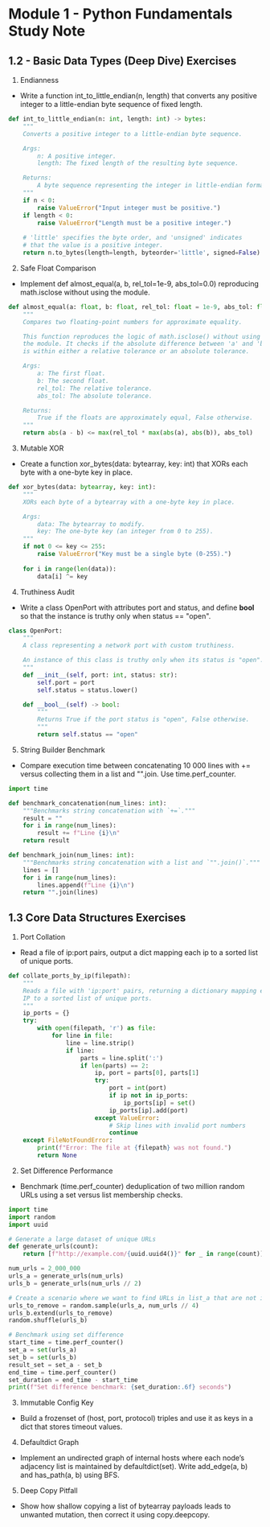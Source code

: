 # Module 1 - Python Fundamentals Study Note

## 1.2 - Basic Data Types (Deep Dive) Exercises
1. Endianness
* Write a function int_to_little_endian(n, length) that converts any positive integer to a little-endian byte sequence of fixed length.

```python
def int_to_little_endian(n: int, length: int) -> bytes:
    """
    Converts a positive integer to a little-endian byte sequence.

    Args:
        n: A positive integer.
        length: The fixed length of the resulting byte sequence.

    Returns:
        A byte sequence representing the integer in little-endian format.
    """
    if n < 0:
        raise ValueError("Input integer must be positive.")
    if length < 0:
        raise ValueError("Length must be a positive integer.")
    
    # 'little' specifies the byte order, and 'unsigned' indicates 
    # that the value is a positive integer.
    return n.to_bytes(length=length, byteorder='little', signed=False)
```

2. Safe Float Comparison
* Implement def almost_equal(a, b, rel_tol=1e-9, abs_tol=0.0) reproducing math.isclose without using the module.

```python
def almost_equal(a: float, b: float, rel_tol: float = 1e-9, abs_tol: float = 0.0) -> bool:
    """
    Compares two floating-point numbers for approximate equality.

    This function reproduces the logic of math.isclose() without using
    the module. It checks if the absolute difference between 'a' and 'b'
    is within either a relative tolerance or an absolute tolerance.

    Args:
        a: The first float.
        b: The second float.
        rel_tol: The relative tolerance.
        abs_tol: The absolute tolerance.

    Returns:
        True if the floats are approximately equal, False otherwise.
    """
    return abs(a - b) <= max(rel_tol * max(abs(a), abs(b)), abs_tol)
```

3. Mutable XOR
* Create a function xor_bytes(data: bytearray, key: int) that XORs each byte with a one-byte key in place.

```python
def xor_bytes(data: bytearray, key: int):
    """
    XORs each byte of a bytearray with a one-byte key in place.

    Args:
        data: The bytearray to modify.
        key: The one-byte key (an integer from 0 to 255).
    """
    if not 0 <= key <= 255:
        raise ValueError("Key must be a single byte (0-255).")
    
    for i in range(len(data)):
        data[i] ^= key
```

4. Truthiness Audit
* Write a class OpenPort with attributes port and status, and define __bool__ so that the instance is truthy only when status == "open".

```python
class OpenPort:
    """
    A class representing a network port with custom truthiness.

    An instance of this class is truthy only when its status is "open".
    """
    def __init__(self, port: int, status: str):
        self.port = port
        self.status = status.lower()

    def __bool__(self) -> bool:
        """
        Returns True if the port status is "open", False otherwise.
        """
        return self.status == "open"
```

5. String Builder Benchmark
* Compare execution time between concatenating 10 000 lines with += versus collecting them in a list and "".join. Use time.perf_counter.

```python
import time

def benchmark_concatenation(num_lines: int):
    """Benchmarks string concatenation with `+=`."""
    result = ""
    for i in range(num_lines):
        result += f"Line {i}\n"
    return result

def benchmark_join(num_lines: int):
    """Benchmarks string concatenation with a list and `"".join()`."""
    lines = []
    for i in range(num_lines):
        lines.append(f"Line {i}\n")
    return "".join(lines)
```

## 1.3 Core Data Structures Exercises
1. Port Collation
* Read a file of ip:port pairs, output a dict mapping each ip to a sorted list of unique ports.

```python
def collate_ports_by_ip(filepath):
    """
    Reads a file with 'ip:port' pairs, returning a dictionary mapping each
    IP to a sorted list of unique ports.
    """
    ip_ports = {}
    try:
        with open(filepath, 'r') as file:
            for line in file:
                line = line.strip()
                if line:
                    parts = line.split(':')
                    if len(parts) == 2:
                        ip, port = parts[0], parts[1]
                        try:
                            port = int(port)
                            if ip not in ip_ports:
                                ip_ports[ip] = set()
                            ip_ports[ip].add(port)
                        except ValueError:
                            # Skip lines with invalid port numbers
                            continue
    except FileNotFoundError:
        print(f"Error: The file at {filepath} was not found.")
        return None
```

2. Set Difference Performance
* Benchmark (time.perf_counter) deduplication of two million random URLs using a set versus list membership checks.

```python
import time
import random
import uuid

# Generate a large dataset of unique URLs
def generate_urls(count):
    return [f"http://example.com/{uuid.uuid4()}" for _ in range(count)]

num_urls = 2_000_000
urls_a = generate_urls(num_urls)
urls_b = generate_urls(num_urls // 2)

# Create a scenario where we want to find URLs in list_a that are not in list_b
urls_to_remove = random.sample(urls_a, num_urls // 4)
urls_b.extend(urls_to_remove)
random.shuffle(urls_b)

# Benchmark using set difference
start_time = time.perf_counter()
set_a = set(urls_a)
set_b = set(urls_b)
result_set = set_a - set_b
end_time = time.perf_counter()
set_duration = end_time - start_time
print(f"Set difference benchmark: {set_duration:.6f} seconds")
```

3. Immutable Config Key
* Build a frozenset of (host, port, protocol) triples and use it as keys in a dict that stores timeout values.

4. Defaultdict Graph
* Implement an undirected graph of internal hosts where each node’s adjacency list is maintained by defaultdict(set). Write add_edge(a, b) and has_path(a, b) using BFS.

5. Deep Copy Pitfall
* Show how shallow copying a list of bytearray payloads leads to unwanted mutation, then correct it using copy.deepcopy.
